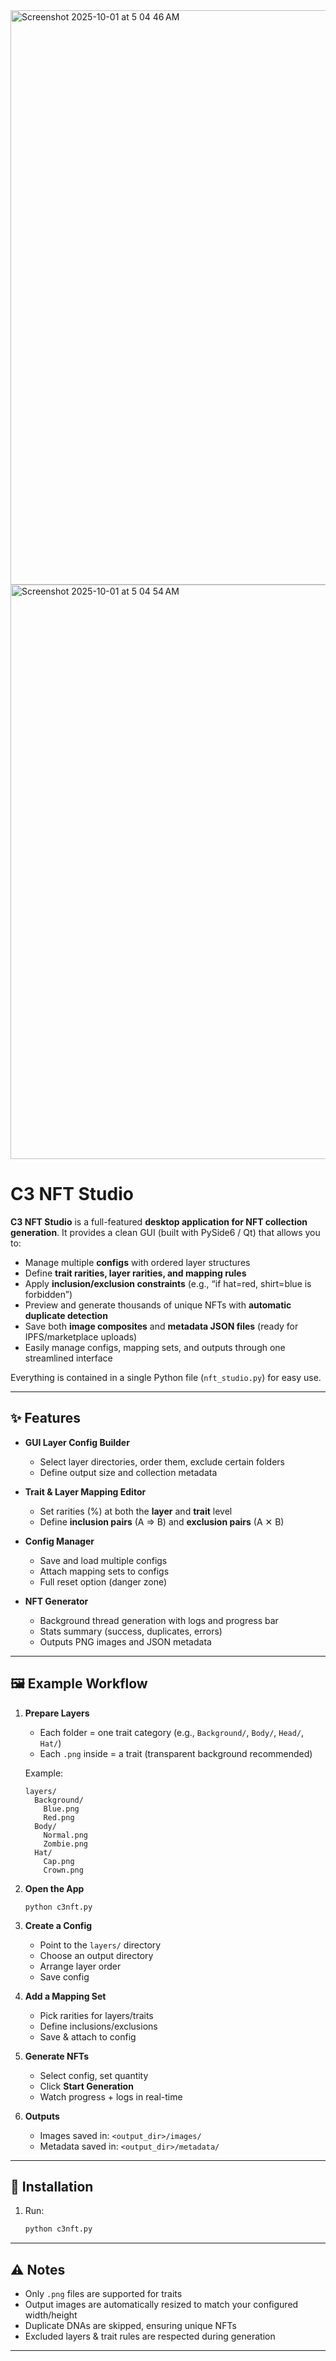 
<img width="1350" height="919" alt="Screenshot 2025-10-01 at 5 04 46 AM" src="https://github.com/user-attachments/assets/8babb4a0-f29c-43e2-94ff-3f6c32668521" />

<img width="1349" height="919" alt="Screenshot 2025-10-01 at 5 04 54 AM" src="https://github.com/user-attachments/assets/505bb857-9508-4790-9b5d-e4c80987bf44" />

# C3 NFT Studio

**C3 NFT Studio** is a full-featured **desktop application for NFT collection generation**.
It provides a clean GUI (built with PySide6 / Qt) that allows you to:

* Manage multiple **configs** with ordered layer structures
* Define **trait rarities, layer rarities, and mapping rules**
* Apply **inclusion/exclusion constraints** (e.g., “if hat=red, shirt=blue is forbidden”)
* Preview and generate thousands of unique NFTs with **automatic duplicate detection**
* Save both **image composites** and **metadata JSON files** (ready for IPFS/marketplace uploads)
* Easily manage configs, mapping sets, and outputs through one streamlined interface

Everything is contained in a single Python file (`nft_studio.py`) for easy use.

---

## ✨ Features

* **GUI Layer Config Builder**

  * Select layer directories, order them, exclude certain folders
  * Define output size and collection metadata

* **Trait & Layer Mapping Editor**

  * Set rarities (%) at both the **layer** and **trait** level
  * Define **inclusion pairs** (A ⇒ B) and **exclusion pairs** (A ✕ B)

* **Config Manager**

  * Save and load multiple configs
  * Attach mapping sets to configs
  * Full reset option (danger zone)

* **NFT Generator**

  * Background thread generation with logs and progress bar
  * Stats summary (success, duplicates, errors)
  * Outputs PNG images and JSON metadata

---

## 🖼️ Example Workflow

1. **Prepare Layers**

   * Each folder = one trait category (e.g., `Background/`, `Body/`, `Head/`, `Hat/`)
   * Each `.png` inside = a trait (transparent background recommended)

   Example:

   ```
   layers/
     Background/
       Blue.png
       Red.png
     Body/
       Normal.png
       Zombie.png
     Hat/
       Cap.png
       Crown.png
   ```

2. **Open the App**

   ```
   python c3nft.py
   ```

3. **Create a Config**

   * Point to the `layers/` directory
   * Choose an output directory
   * Arrange layer order
   * Save config

4. **Add a Mapping Set**

   * Pick rarities for layers/traits
   * Define inclusions/exclusions
   * Save & attach to config

5. **Generate NFTs**

   * Select config, set quantity
   * Click **Start Generation**
   * Watch progress + logs in real-time

6. **Outputs**

   * Images saved in: `<output_dir>/images/`
   * Metadata saved in: `<output_dir>/metadata/`

---

## 🚀 Installation


1. Run:

   ```bash
   python c3nft.py
   ```

---

## ⚠️ Notes

* Only `.png` files are supported for traits
* Output images are automatically resized to match your configured width/height
* Duplicate DNAs are skipped, ensuring unique NFTs
* Excluded layers & trait rules are respected during generation

---
